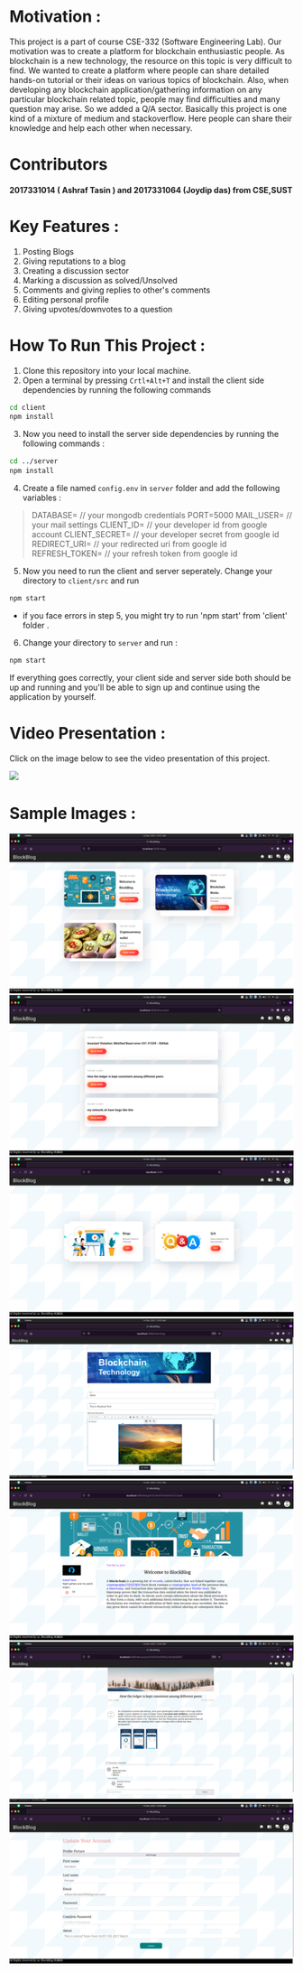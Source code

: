 # Motivation :
This project is a part of course CSE-332 (Software Engineering Lab). Our motivation was to create a platform for blockchain enthusiastic people. As blockchain is a new technology, the resource on this topic is very difficult to find. We wanted to create a platform where people can share detailed hands-on tutorial or their ideas on various topics of blockchain. Also, when developing any blockchain application/gathering information on any particular blockchain related topic, people may find difficulties and many question may arise. So we added a Q/A sector. Basically this project is one kind of a mixture of medium and stackoverflow. Here people can share their knowledge and help each other when necessary.

# Contributors
#### 2017331014 ( Ashraf Tasin ) and  2017331064 (Joydip das)  from CSE,SUST

# Key Features :
1. Posting Blogs
2. Giving reputations to a blog
3. Creating a discussion sector
4. Marking a discussion as solved/Unsolved
5. Comments and giving replies to other's comments
6. Editing personal profile
7. Giving upvotes/downvotes to a question



# How To Run This Project :
1. Clone this repository into your local machine.
2. Open a terminal by pressing `Crtl+Alt+T` and install the client side dependencies by running the following commands
```bash
cd client
npm install
```
3. Now you need to install the server side dependencies by running the following commands :
```bash
cd ../server
npm install
```
4. Create a file named `config.env` in `server` folder and add the following variables :

> DATABASE= // your mongodb credentials
PORT=5000
MAIL_USER= // your mail settings
CLIENT_ID= // your developer id from google account
CLIENT_SECRET= // your developer secret from google id
REDIRECT_URI= // your redirected uri from google id
REFRESH_TOKEN= // your refresh token from google id

5. Now you need to run the client and server seperately. Change your directory to `client/src` and run
```bash
npm start
```
* if you face errors in step 5, you might try to run 'npm start' from 'client' folder .

6. Change your directory to `server` and run :
```bash
npm start
```
If everything goes correctly, your client side and server side both should be up and running and you'll be able to sign up and continue using the application by yourself.


# Video Presentation :
Click on the image below to see the video presentation of this project.

[![](https://img.youtube.com/vi/pud36QdbYac/0.jpg)](https://www.youtube.com/watch?v=pud36QdbYac)

# Sample Images :
<img src="sampleImages/Blogs.png">
<img src="sampleImages/Discussions.png">
<img src="sampleImages/home.png">
<img src="sampleImages/NewBlog.png">
<img src="sampleImages/SingleBlog.png">
<img src="sampleImages/SingleQA.png">
<img src="sampleImages/UpdateProfile.png">
